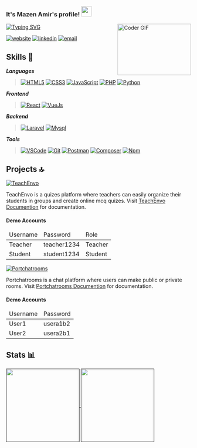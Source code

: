
<h3>
   It's Mazen Amir's profile!
  <img src="https://media.giphy.com/media/hvRJCLFzcasrR4ia7z/giphy.gif" width="28">
</h3>

<img align="right" src="https://media.giphy.com/media/SWoSkN6DxTszqIKEqv/giphy.gif" alt="Coder GIF" width="200" height="140">

[![Typing SVG](https://readme-typing-svg.demolab.com?font=Ubuntu+Mono&size=36&pause=1000&color=2AA889&center=true&vCenter=true&width=450&lines=Fullstack+Web+Developer)](https://git.io/typing-svg)

[![website](https://img.shields.io/badge/website-000000?style=for-the-badge&logo=About.me&logoColor=white)](https://mazenamir.com/)
[![linkedin](https://img.shields.io/badge/LinkedIn-0077B5?style=for-the-badge&logo=linkedin&logoColor=white)](https://www.linkedin.com/in/mazenamir/)
[![email](https://img.shields.io/badge/Email-D14836?style=for-the-badge&logo=gmail&logoColor=white)](mailto:mazenamir868@gmail.com)

## Skills 🎯

_**Languages**_ 

> [![HTML5](https://img.shields.io/badge/HTML5-E34F26?style=for-the-badge&logo=html5&logoColor=white)](https://www.w3.org/html/)
[![CSS3](https://img.shields.io/badge/CSS3-1572B6?style=for-the-badge&logo=css3&logoColor=white)](https://www.w3.org/Style/CSS/)
[![JavaScript](https://img.shields.io/badge/JavaScript-F7DF1E?style=for-the-badge&logo=JavaScript&logoColor=black)](https://developer.mozilla.org/en-US/docs/Web/JavaScript)
> [![PHP](https://img.shields.io/badge/PHP-777BB4?style=for-the-badge&logo=php&logoColor=white)](https://www.php.net/)
[![Python](https://img.shields.io/badge/Python-3776AB?style=for-the-badge&logo=python&logoColor=white)](https://www.python.org/)


_**Frontend**_  

> [![React](https://img.shields.io/badge/React%20js-20232A?style=for-the-badge&logo=react&logoColor=61DAFB)](https://react.dev/)
[![VueJs](https://img.shields.io/badge/Vue%20js-35495E?style=for-the-badge&logo=vuedotjs&logoColor=4FC08D)](https://vuejs.org/)


_**Backend**_

> [![Laravel](https://img.shields.io/badge/Laravel-FF2D20?style=for-the-badge&logo=laravel&logoColor=white)](https://laravel.com/)
> [![Mysql](https://img.shields.io/badge/MySQL-005C84?style=for-the-badge&logo=mysql&logoColor=white)](https://mysql.com/)






_**Tools**_

> [![VSCode](https://img.shields.io/badge/VSCode-0078D4?style=for-the-badge&logo=visual%20studio%20code&logoColor=white)](https://code.visualstudio.com/)
[![Git](https://img.shields.io/badge/GIT-F05032?style=for-the-badge&logo=git&logoColor=white)](https://git-scm.com/)
[![Postman](https://img.shields.io/badge/Postman-FF6C37?style=for-the-badge&logo=Postman&logoColor=white)](https://www.postman.com/)
[![Composer](https://img.shields.io/badge/Composer-885630?style=for-the-badge&logo=Composer&logoColor=white)](https://www.composer.com/)
[![Npm](https://img.shields.io/badge/npm-CB3837?style=for-the-badge&logo=npm&logoColor=white)](https://www.npmjs.com/)


## Projects 🔝

[![TeachEnvo](https://img.shields.io/badge/TeachEnvo-0D6EFD?style=for-the-badge&logo=About.me&logoColor=white)](https://teachenvo.mazenamir.com/)


TeachEnvo is a quizes platform where teachers can easily organize their students in groups and create online mcq quizes. Visit [TeachEnvo Documention](https://mazenamir.com/teachenvo-documentation) for documentation.

#### Demo Accounts

<table><thead><tr><td>Username</td><td>Password</td><td>Role</td></tr></thead><tbody><tr><td>Teacher</td><td>teacher1234</td><td>Teacher</td></tr><tr><td>Student</td><td>student1234</td><td>Student</td></tr></tbody></table>

[![Portchatrooms](https://img.shields.io/badge/PortChatRooms-0D6EFD?style=for-the-badge&logo=About.me&logoColor=white)](https://portchatrooms.mazenamir.com/)


Portchatrooms is a chat platform where users can make public or private rooms. Visit [Portchatrooms Documention](https://mazenamir.com/portchatrooms-documentation) for documentation.

#### Demo Accounts

<table><thead><tr><td>Username</td><td>Password</td></tr></thead><tbody><tr><td>User1</td><td>usera1b2</td></tr><tr><td>User2</td><td>usera2b1</td></tr></tbody></table>


## Stats 📊

<a href="">
  <img height=200 align="center" src="https://github-readme-stats.vercel.app/api/top-langs/?username=selvster&layout=compact&lang_count=6&hide=c,cmake,c%2B%2B,jupyter%20notebook&exclude_repo=finding-donors-project&theme=gotham" />
</a>
<a href="">
  <img height=200 align="center" src="https://streak-stats.demolab.com?user=selvster&theme=gotham&card_width=450" />
</a>
